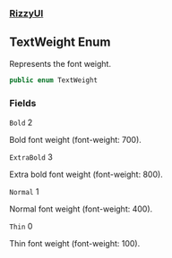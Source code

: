 ### [RizzyUI](RizzyUI 'RizzyUI')

## TextWeight Enum

Represents the font weight.

```csharp
public enum TextWeight
```
### Fields

<a name='RizzyUI.TextWeight.Bold'></a>

`Bold` 2

Bold font weight (font-weight: 700).

<a name='RizzyUI.TextWeight.ExtraBold'></a>

`ExtraBold` 3

Extra bold font weight (font-weight: 800).

<a name='RizzyUI.TextWeight.Normal'></a>

`Normal` 1

Normal font weight (font-weight: 400).

<a name='RizzyUI.TextWeight.Thin'></a>

`Thin` 0

Thin font weight (font-weight: 100).
